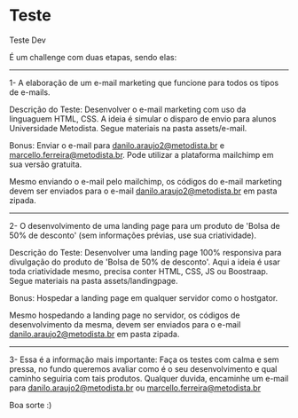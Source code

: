 # Teste
Teste Dev

É um challenge com duas etapas, sendo elas:
___________________________________________________________________________________________________________________________________________________________
1- A elaboração de um e-mail marketing que funcione para todos os tipos de e-mails.

Descrição do Teste: Desenvolver o e-mail marketing com uso da linguaguem HTML, CSS. A ideia é simular o disparo de envio para alunos Universidade Metodista. Segue materiais na pasta assets/e-mail.

Bonus: Enviar o e-mail para danilo.araujo2@metodista.br e marcello.ferreira@metodista.br. Pode utilizar a plataforma mailchimp em sua versão gratuita.

Mesmo enviando o e-mail pelo mailchimp, os códigos do e-mail marketing devem ser enviados para o e-mail danilo.araujo2@metodista.br em pasta zipada.

___________________________________________________________________________________________________________________________________________________________
2- O desenvolvimento de uma landing page para um produto de 'Bolsa de 50% de desconto' (sem informações prévias, use sua criatividade).

Descrição do Teste: Desenvolver uma landing page 100% responsiva para divulgação do produto de 'Bolsa de 50% de desconto'. Aqui a ideia é usar toda criatividade mesmo, precisa conter HTML, CSS, JS ou Boostraap. Segue materiais na pasta assets/landingpage.

Bonus: Hospedar a landing page em qualquer servidor como o hostgator.

Mesmo hospedando a landing page no servidor, os códigos de desenvolvimento da mesma, devem ser enviados para o e-mail danilo.araujo2@metodista.br em pasta zipada.

___________________________________________________________________________________________________________________________________________________________

3- Essa é a informação mais importante: Faça os testes com calma e sem pressa, no fundo queremos avaliar como é o seu desenvolvimento e qual caminho seguiria com tais produtos. Qualquer duvida, encaminhe um e-mail para danilo.araujo2@metodista.br ou marcello.ferreira@metodista.br

Boa sorte :)
